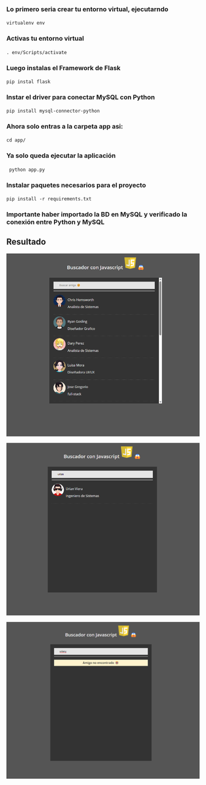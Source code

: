 ### Lo primero seria crear tu entorno virtual, ejecutarndo

`virtualenv env`

### Activas tu entorno virtual

`. env/Scripts/activate`

### Luego instalas el Framework de Flask

`pip instal flask`

### Instar el driver para conectar MySQL con Python

`pip install mysql-connector-python`

### Ahora solo entras a la carpeta app asi:

`cd app/`

### Ya solo queda ejecutar la aplicación

` python app.py`

### Instalar paquetes necesarios para el proyecto

`pip install -r requirements.txt`

### Importante haber importado la BD en MySQL y verificado la conexión entre Python y MySQL

## Resultado

![](https://raw.githubusercontent.com/urian121/imagenes-proyectos-github/master/buscador-con-javascript-python-lista-amigos.png)

![](https://raw.githubusercontent.com/urian121/imagenes-proyectos-github/master/buscador-javascript-python.png)

![](https://raw.githubusercontent.com/urian121/imagenes-proyectos-github/master/buscador-javascript-urian-viera.png)
